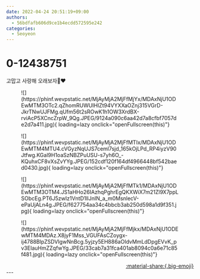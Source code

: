 ```yaml
---
date: 2022-04-24 20:51:19+09:00
authors:
  - 56bdfafb606d9ce1b4ecdd572595e242
categories:
  - Seoyeon
---
```


# 0-12438751

<div class="post-container" markdown="1">
<div class="content-container md-sidebar__scrollwrap" markdown="1">

고맙고 사랑해 오래보자🥰❤️
<figure markdown="1">
![](https://phinf.wevpstatic.net/MjAyMjA2MjFfMjYx/MDAxNjU1ODEwMTM3OTc2.qZhomRUWUIHlZt94VYXXaOZnj315VGrD-JkrTNwUJFMg.qUfm56t2sROwK1h1OW3XrdBX-rviAcP5XCncZrpW_9Qg.JPEG/9124a090c6aa42d7a8cfbf7057de2d7a411.jpg){ loading=lazy onclick="openFullscreen(this)"}
</figure>

<figure markdown="1">
![](https://phinf.wevpstatic.net/MjAyMjA2MjFfMTIx/MDAxNjU1ODEwMTM4MTU4.cVGyzNqUJS7ceml7sjd_165kOjLPd_RP4iyzV90Jtfwg.KGal9H1oaSzNBZPuUSU-s7yh6O_-KQuhxCF8vXsZvYYg.JPEG/152cdf120f164df4966448bf542baed0430.jpg){ loading=lazy onclick="openFullscreen(this)"}
</figure>

<figure markdown="1">
![](https://phinf.wevpstatic.net/MjAyMjA2MjFfMTk1/MDAxNjU1ODEwMTM3OTM4.JS1aHHo26IAzhqPghrEgQKXWiX7m21Zl9X7ppLSObcEg.PT6J5zwIz1VntD1llJnIN_a_m0MsnlecV-ePaUjALn4g.JPEG/f627754aa34c4bbcb3ab250d598a1d9f351.jpg){ loading=lazy onclick="openFullscreen(this)"}
</figure>

<figure markdown="1">
![](https://phinf.wevpstatic.net/MjAyMjA2MjFfMjkx/MDAxNjU1ODEwMTM4MDAz.X8jyF1Mss_VGUFAsCZoygx-ij4788BlpZSDVIgwNnBcg.5yjzy5EH886aOIdvMmLdDpgEVvK_pv3EIauHmZZqfwYg.JPEG/33cab7a31fca401ab8094c0a6e71c85f481.jpg){ loading=lazy onclick="openFullscreen(this)"}
</figure>


</div>
</div>

<div style="text-align: right;" markdown="1">
<a href="https://weverse.io/fromis9/artist/0-12438751" style="text-align: right;">:material-share:{.big-emoji}</a>
</div>
---
